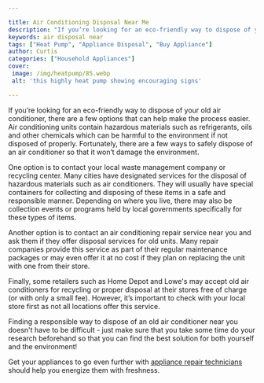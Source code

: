 ```yaml
---

title: Air Conditioning Disposal Near Me
description: "If you’re looking for an eco-friendly way to dispose of your old air conditioner, there are a few options that can help make the p...learn more about it now"
keywords: air disposal near
tags: ["Heat Pump", "Appliance Disposal", "Buy Appliance"]
author: Curtis
categories: ["Household Appliances"]
cover: 
 image: /img/heatpump/85.webp
 alt: 'this highly heat pump showing encouraging signs'

---
```


If you’re looking for an eco-friendly way to dispose of your old air conditioner, there are a few options that can help make the process easier. Air conditioning units contain hazardous materials such as refrigerants, oils and other chemicals which can be harmful to the environment if not disposed of properly. Fortunately, there are a few ways to safely dispose of an air conditioner so that it won’t damage the environment.

One option is to contact your local waste management company or recycling center. Many cities have designated services for the disposal of hazardous materials such as air conditioners. They will usually have special containers for collecting and disposing of these items in a safe and responsible manner. Depending on where you live, there may also be collection events or programs held by local governments specifically for these types of items.

Another option is to contact an air conditioning repair service near you and ask them if they offer disposal services for old units. Many repair companies provide this service as part of their regular maintenance packages or may even offer it at no cost if they plan on replacing the unit with one from their store. 

Finally, some retailers such as Home Depot and Lowe's may accept old air conditioners for recycling or proper disposal at their stores free of charge (or with only a small fee). However, it’s important to check with your local store first as not all locations offer this service. 

Finding a responsible way to dispose of an old air conditioner near you doesn't have to be difficult - just make sure that you take some time do your research beforehand so that you can find the best solution for both yourself and the environment!

Get your appliances to go even further with <a href="/pages/appliance-repair-technicians/">appliance repair technicians</a> should help you energize them with freshness.